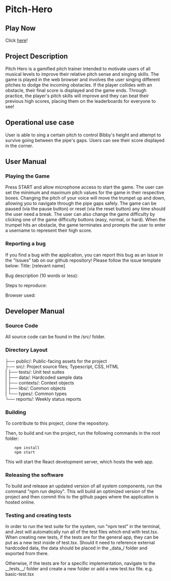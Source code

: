 # Pitch-Hero

## Play Now
Click [here](https://pitch-guys.github.io/pitch-hero/)!

## Project Description
Pitch Hero is a gamified pitch trainer intended to motivate users of all musical levels to improve their relative pitch sense and singing skills. The game is played in   the web browser and involves the user singing different pitches to dodge the incoming obstacles. If the player collides with an obstacle, their final score is displayed   and the game ends. Through practice, the player's pitch skills will improve and they can beat their previous high scores, placing them on the leaderboards for everyone     to see!

## Operational use case
User is able to sing a certain pitch to control Bibby's height and attempt to survive going between the pipe's gaps. Users can see their score displayed in the corner.

## User Manual
### Playing the Game
  Press START and allow microphone access to start the game. The user can set the minimum and maximum pitch values for the game in their respective boxes. Changing the pitch of your voice will move the trumpet up and down, allowing you to navigate through the pipe gaps safely. The game can be paused (via the pause button) or reset (via the reset button) any time should the user need a break. The user can also change the game difficulty by clicking one of the game difficulty buttons (easy, normal, or hard). When the trumpet hits an obstacle, the game terminates and prompts the user to enter a username to represent their high score.
  
 ### Reporting a bug
  If you find a bug with the application, you can report this bug as an issue in the "Issues" tab on our github repository!
  Please follow the issue template below:
  Title: [relevant name]
  
  Bug description (10 words or less):
  
  Steps to reproduce:
  
  Browser used:

## Developer Manual
### Source Code
  All source code can be found in the /src/ folder.
### Directory Layout
  ├── public/: Public-facing assets for the project<br>
  ├── src/: Project source files; Typescript, CSS, HTML<br>
  |   ├── tests/: Unit test suites<br>
  |   ├── data/: Hardcoded sample data<br>
  |   ├── contexts/: Context objects<br>
  |   ├── libs/: Common objects<br>
  |   └── types/: Common types<br>
  └── reports/: Weekly status reports<br>
### Building 
To contribute to this project, clone the repository.

Then, to build and run the project, run the following commands in the root folder:
```
    npm install
    npm start
```

This will start the React development server, which hosts the web app.
### Releasing the software
  To build and release an updated version of all system components, run the command "npm run deploy". This will build an optimized version of the project and then commit this to the github pages where the application is hosted online.
### Testing and creating tests
  In order to run the test suite for the system, run "npm test" in the terminal, and Jest will automatically run all of the test files which end with test.tsx.
  When creating new tests, if the tests are for the general app, they can be put as a new test inside of test.tsx. Should it need to reference external hardcoded data, the data should be placed in the \_data\_/ folder and exported from there.
  
  Otherwise, if the tests are for a specific implementation, navigate to the \_\_tests\_\_/ folder and create a new folder or add a new test.tsx file.
  e.g. basic-test.tsx
